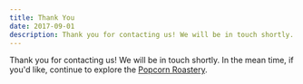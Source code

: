 ```yaml
---
title: Thank You
date: 2017-09-01
description: Thank you for contacting us! We will be in touch shortly.
---
```


Thank you for contacting us! We will be in touch shortly. In the mean time, if you'd like, continue to explore the [Popcorn Roastery](/).